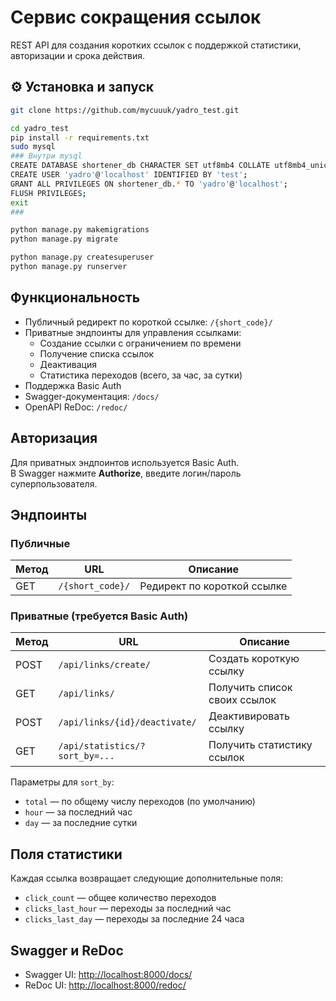 #  Сервис сокращения ссылок

REST API для создания коротких ссылок с поддержкой статистики, авторизации и срока действия.

## ⚙ Установка и запуск

```bash
git clone https://github.com/mycuuuk/yadro_test.git

cd yadro_test
pip install -r requirements.txt
sudo mysql
### Внутри mysql
CREATE DATABASE shortener_db CHARACTER SET utf8mb4 COLLATE utf8mb4_unicode_ci;
CREATE USER 'yadro'@'localhost' IDENTIFIED BY 'test';
GRANT ALL PRIVILEGES ON shortener_db.* TO 'yadro'@'localhost';
FLUSH PRIVILEGES;
exit
###

python manage.py makemigrations
python manage.py migrate

python manage.py createsuperuser
python manage.py runserver
```

##  Функциональность

- Публичный редирект по короткой ссылке: `/{short_code}/`
- Приватные эндпоинты для управления ссылками:
  - Создание ссылки с ограничением по времени
  - Получение списка ссылок
  - Деактивация
  - Статистика переходов (всего, за час, за сутки)
- Поддержка Basic Auth
- Swagger-документация: `/docs/`
- OpenAPI ReDoc: `/redoc/`

##  Авторизация

Для приватных эндпоинтов используется Basic Auth.  
В Swagger нажмите **Authorize**, введите логин/пароль суперпользователя.

##  Эндпоинты

###  Публичные

| Метод | URL              | Описание                        |
|-------|------------------|---------------------------------|
| GET   | `/{short_code}/` | Редирект по короткой ссылке     |

###  Приватные (требуется Basic Auth)

| Метод | URL                                  | Описание                        |
|-------|--------------------------------------|---------------------------------|
| POST  | `/api/links/create/`                 | Создать короткую ссылку         |
| GET   | `/api/links/`                        | Получить список своих ссылок    |
| POST  | `/api/links/{id}/deactivate/`        | Деактивировать ссылку           |
| GET   | `/api/statistics/?sort_by=...`       | Получить статистику ссылок      |

Параметры для `sort_by`:
- `total` — по общему числу переходов (по умолчанию)
- `hour` — за последний час
- `day` — за последние сутки

## Поля статистики

Каждая ссылка возвращает следующие дополнительные поля:

- `click_count` — общее количество переходов
- `clicks_last_hour` — переходы за последний час
- `clicks_last_day` — переходы за последние 24 часа

## Swagger и ReDoc

- Swagger UI: [http://localhost:8000/docs/](http://localhost:8000/docs/)
- ReDoc UI: [http://localhost:8000/redoc/](http://localhost:8000/redoc/)



